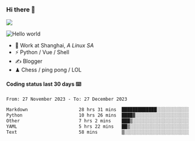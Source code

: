 ### Hi there 👋
![](https://komarev.com/ghpvc/?username=Xuhandsome)


<img src="https://github-readme-stats.vercel.app/api?username=XuHandsome&show_icons=true&theme=merko" alt="Hello world">

<br/>

- 🍻  Work at Shanghai, _A Linux SA_
- ⚡  Python / Vue / Shell
- ✍️  Blogger
- ♟  Chess / ping pong / LOL

#### Coding status last 30 days ⌨️

<!--START_SECTION:waka-->

```txt
From: 27 November 2023 - To: 27 December 2023

Markdown                   28 hrs 31 mins  █████████████░░░░░░░░░░░░   51.72 %
Python                     10 hrs 26 mins  ████▓░░░░░░░░░░░░░░░░░░░░   18.92 %
Other                      7 hrs 2 mins    ███▒░░░░░░░░░░░░░░░░░░░░░   12.78 %
YAML                       5 hrs 22 mins   ██▒░░░░░░░░░░░░░░░░░░░░░░   09.75 %
Text                       58 mins         ▒░░░░░░░░░░░░░░░░░░░░░░░░   01.78 %
```

<!--END_SECTION:waka-->

